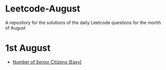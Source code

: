 # Leetcode-August
A repository for the solutions of the daily Leetcode questions for the month of August

# 1st August
- [Number of Senior Citizens (Easy)](https://leetcode.com/problems/number-of-senior-citizens/description/?envType=daily-question&envId=2024-08-02)